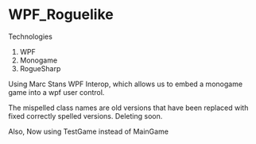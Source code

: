 # WPF_Roguelike

Technologies
1. WPF
2. Monogame
3. RogueSharp

Using Marc Stans WPF Interop, which allows us to embed a monogame game into a wpf user control.


The mispelled class names are old versions that have been replaced with fixed correctly spelled versions. Deleting soon. 

Also, Now using TestGame instead of MainGame
